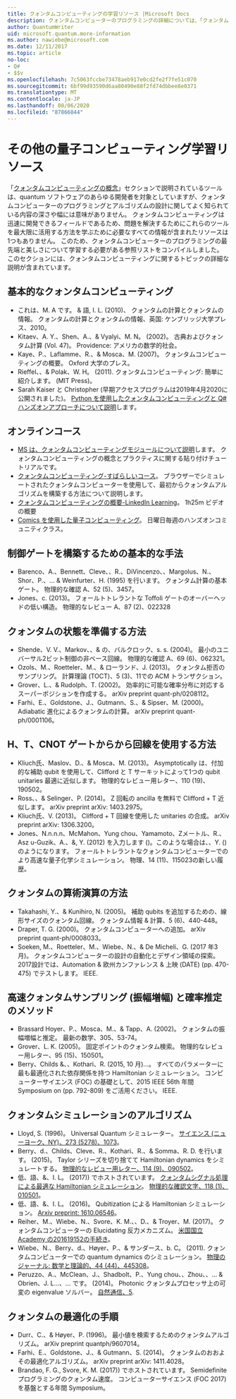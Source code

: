 ```yaml
---
title: クォンタムコンピューティングの学習リソース |Microsoft Docs
description: クォンタムコンピューターのプログラミングの詳細については、「クォンタムコンピューティングの詳細」トピックを参照してください。
author: QuantumWriter
uid: microsoft.quantum.more-information
ms.author: nawiebe@microsoft.com
ms.date: 12/11/2017
ms.topic: article
no-loc:
- Q#
- $$v
ms.openlocfilehash: 7c5063fccbe73478aeb917e0cd2fe2f7fe51c070
ms.sourcegitcommit: 6bf99d93590d6aa80490e88f2fd74dbbee8e0371
ms.translationtype: MT
ms.contentlocale: ja-JP
ms.lasthandoff: 08/06/2020
ms.locfileid: "87866844"
---
```

# <a name="more-quantum-computing-learning-resources"></a>その他の量子コンピューティング学習リソース

「[クォンタムコンピューティングの概念](xref:microsoft.quantum.concepts.intro)」セクションで説明されているツールは、quantum ソフトウェアのあらゆる開発者を対象としていますが、クォンタムコンピューターのプログラミングとアルゴリズムの設計に関してよく知られている内容の深さや幅には意味がありません。  クォンタムコンピューティングは迅速に開発できるフィールドであるため、問題を解決するためにこれらのツールを最大限に活用する方法を学ぶために必要なすべての情報が含まれたリソースは1つもありません。  このため、クォンタムコンピューターのプログラミングの最先端と美しさについて学習する必要がある参照リストをコンパイルしました。
このセクションには、クォンタムコンピューティングに関するトピックの詳細な説明が含まれています。

## <a name="basic-quantum-computing"></a>基本的なクォンタムコンピューティング ##

+ これは、M. A です。 & 語, I. L. (2010)、 クォンタムの計算とクォンタムの情報。 クォンタムの計算とクォンタムの情報、英国: ケンブリッジ大学プレス、2010。
+ Kitaev、A. Y.、Shen、A.、& Vyalyi、M. N。 (2002)。 古典およびクォンタム計算 (Vol. 47)。 Providence: アメリカの数学的社会。
+ Kaye、P.、Laflamme、R.、& Mosca、M. (2007)。 クォンタムコンピューティングの概要。 Oxford 大学のプレス。
+ Rieffel、、& Polak、W. H。 (2011). クォンタムコンピューティング: 簡単に紹介します。 (MIT Press)。
+ Sarah Kaiser と Christopher (早期アクセスプログラムは2019年4月2020に公開されました)。 [Python を使用したクォンタムコンピューティングと Q# ハンズオンアプローチについて説明](https://www.manning.com/books/learn-quantum-computing-with-python-and-q-sharp)します。

## <a name="online-courses"></a>オンラインコース ##

+ [MS は、クォンタムコンピューティングモジュールについて説明](https://docs.microsoft.com/users/buildcollections2020-6557/collections/1o2iogrmn8x4r)します。 クォンタムコンピューティングの概念とプラクティスに関する貼り付けチュートリアルです。 
+ [クォンタムコンピューティング-すばらしいコース](https://brilliant.org/courses/quantum-computing/)。 ブラウザーでシミュレートされたクォンタムコンピューターを使用して、最初からクォンタムアルゴリズムを構築する方法について説明します。
+ [クォンタムコンピューティングの概要-LinkedIn Learning](https://www.linkedin.com/learning/introduction-to-quantum-computing)。 1h25m ビデオの概要 
+ [Comics を使用した量子コンピューティング](https://hackaday.io/project/168554-introduction-to-quantum-computing)。 日曜日毎週のハンズオンコミュニティクラス。 

## <a name="elementary-techniques-for-building-controlled-gates"></a>制御ゲートを構築するための基本的な手法 ##

+ Barenco、A.、Bennett、Cleve、、R.、DiVincenzo、、Margolus、N.、Shor、P.、... & Weinfurter、H. (1995) を行います。 クォンタム計算の基本ゲート。 物理的な確認 A、52 (5)、3457。
+ Jones、c. (2013)。 フォールトトレラントな Toffoli ゲートのオーバーヘッドの低い構造。 物理的なレビュー A、87 (2)、022328

## <a name="techniques-for-preparing-quantum-states"></a>クォンタムの状態を準備する方法 ##

+ Shende、V. V.、Markov、、& の、バルクロック、s. s. (2004)。 最小のユニバーサル2ビット制御の非ベース回線。 物理的な確認 A、69 (6)、062321。
+ Ozols、M.、Roetteler、M.、& ローランド、J. (2013)。 クォンタム拒否のサンプリング。 計算理論 (TOCT)、5 (3)、11での ACM トランザクション。
+ Grover、L.、& Rudolph、T. (2002)。 効率的に可能な確率分布に対応するスーパーポジションを作成する。 arXiv preprint quant-ph/0208112。
+ Farhi、E.、Goldstone、J.、Gutmann、S.、& Sipser、M. (2000)。 Adiabatic 進化によるクォンタムの計算。 arXiv preprint quant-ph/0001106。

## <a name="approaches-for-synthesizing-circuits-out-of-h-t-and-cnot-gates"></a>H、T、CNOT ゲートからから回線を使用する方法 ##

+ Kliuch氏、Maslov、D.、& Mosca、M. (2013)。 Asymptotically は、付加的な補助 qubit を使用して、Clifford と T サーキットによって1つの qubit unitaries 最適に近似します。 物理的なレビュー用レター、110 (19)、190502。
+ Ross、、& Selinger、P. (2014)。 Z 回転の ancilla を無料で Clifford + T 近似します。 arXiv preprint arXiv: 1403.2975。
+ Kliuch氏、V. (2013)。 Clifford + T 回線を使用した unitaries の合成。 arXiv preprint arXiv: 1306.3200。
+ Jones、N.n.n.n、McMahon、Yung chou、Yamamoto、Zメートル、R.、Asz u-Guzik、A.、&, Y. (2012) を入力します ()。このような場合は、、Y. () のようになります。 フォールトトレラントなクォンタムコンピューターでのより高速な量子化学シミュレーション。 物理、14 (11)、115023の新しい履歴。

## <a name="approaches-for-quantum-arithmetic"></a>クォンタムの算術演算の方法 ##

+ Takahashi, Y.、& Kunihiro, N. (2005)。 補助 qubits を追加するための、線形サイズのクォンタム回線。 クォンタム情報 & 計算、5 (6)、440-448。
+ Draper, T. G. (2000)。 クォンタムコンピューターへの追加。 arXiv preprint quant-ph/0008033。
+ Soeken, M.、Roetteler、M.、Wiebe、N.、& De Micheli、G. (2017 年3月)。 クォンタムコンピューターの設計の自動化とデザイン領域の探索。 2017設計では、Automation & 欧州カンファレンス & 上映 (DATE) (pp. 470-475) でテストします。 IEEE.

## <a name="methods-for-fast-quantum-sampling-amplitude-amplification-and-probability-estimation"></a>高速クォンタムサンプリング (振幅増幅) と確率推定のメソッド ##

+ Brassard Hoyer、P.、Mosca、M.、& Tapp、A. (2002)。 クォンタムの振幅増幅と推定。 最新の数学、305、53-74。
+ Grover、L. K. (2005)。 固定ポイントのクォンタム検索。 物理的なレビュー用レター、95 (15)、150501。
+ Berry、Childs &、、Kothari、R. (2015, 10 月)...。 すべてのパラメーターに最も最適化された依存関係を持つ Hamiltonian シミュレーション。 コンピューターサイエンス (FOC) の基礎として、2015 IEEE 56th 年間 Symposium on (pp. 792-809) をご活用ください。 IEEE.

## <a name="algorithms-for-quantum-simulation"></a>クォンタムシミュレーションのアルゴリズム ##

+ Lloyd, S. (1996)。 Universal Quantum シミュレーター。 [サイエンス (ニューヨーク、NY)、273 (5278)、1073](http://doi.org/10.1126/science.273.5278.1073)。
+ Berry、d.、Childs、Cleve、R.、Kothari、R.、& Somma、R. D. を行います。 (2015)。 Taylor シリーズを切り捨てて Hamiltonian dynamics をシミュレートする。 [物理的なレビュー用レター、114 (9)、090502](http://doi.org/10.1103/PhysRevLett.114.090502)。
+ 低、語、&、I. L。 (2017)) でホストされています。 [クォンタムシグナル処理による最適な Hamiltonian シミュレーション](https://arxiv.org/abs/1606.02685)。 [物理的な確認文字、118 (1)、010501](http://doi.org/10.1103/PhysRevLett.118.010501)。
+ 低、語、&、I. L。 (2016)。 Qubitization による Hamiltonian シミュレーション。 [Arxiv preprint: 1610.06546](https://arxiv.org/abs/1610.06546)。
+ Reiher、M.、Wiebe、N.、Svore、K. M.、、D.、& Troyer、M. (2017)。 クォンタムコンピューターの Elucidating 反力メカニズム。 [米国国立 Academy の201619152の手続き](http://doi.org/10.1073/pnas.1619152114)。
+ Wiebe、N.、Berry、d.、Høyer、P.、& サンダース、b. C。 (2011). クォンタムコンピューターでの quantum dynamics のシミュレーション。 [物理のジャーナル: 数学と理論的、44 (44)、445308](http://doi.org/10.1088/1751-8113/44/44/445308)。
+ Peruzzo、A.、McClean、J.、Shadbolt、P.、Yung chou、、Zhou、、... & Obrien、J. L...、... です。 (2014)。 Photonic クォンタムプロセッサ上の可変の eigenvalue ソルバー。 [自然通信、5](http://doi.org/10.1038/ncomms5213).

## <a name="procedures-for-quantum-optimization"></a>クォンタムの最適化の手順 ##

+ Durr、C.、& Høyer、P. (1996)。 最小値を検索するためのクォンタムアルゴリズム。 arXiv preprint quantph/9607014。
+ Farhi、E.、Goldstone、J.、& Gutmann、S. (2014)。 クォンタムのおおよその最適化アルゴリズム。 arXiv preprint arXiv: 1411.4028。
+ Brandao, F. G., Svore, K. M. (2017)) でホストされています。 Semidefinite プログラミングのクォンタム速度。 コンピューターサイエンス (FOC 2017) を基盤とする年間 Symposium。
